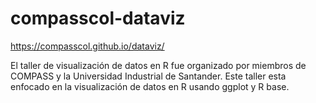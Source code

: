 # compasscol-dataviz

https://compasscol.github.io/dataviz/

El taller de visualización de datos en R fue organizado por miembros de COMPASS y la Universidad Industrial de Santander. Este taller esta enfocado en la visualización de datos en R usando ggplot y R base.
